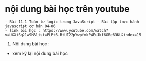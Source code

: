 # nội dung bài học trên youtube
    - Bài 11.1 Toán tử logic trong JavaScript - Bài tập thực hành javascript cơ bản 04-06
    - link bài học : https://www.youtube.com/watch?v=UXXiSq21w9M&list=PLPt6-BtUI22pYwpfmkP4EuJkf6GRe63KU&index=15

1. Nội dung bài học :
- xem ký lại nội dung bài học